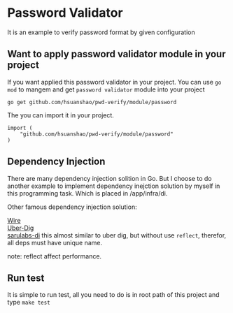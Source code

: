 # Password Validator

It is an example to verify password format by given configuration  

## Want to apply password validator module in your project

If you want applied this password validator in your project. You can use `go mod` to mangem and get `password validator` module into your project

`go get github.com/hsuanshao/pwd-verify/module/password`  

The you can import it in your project.  

    import (
        "github.com/hsuanshao/pwd-verify/module/password"
    )

## Dependency Injection

There are many dependency injection solition in Go. But I choose to do another example to implement dependency inejction solution by myself in this programming task.  Which is placed in /app/infra/di.  
  
Other famous dependency injection solution:  
  
[Wire](https://github.com/google/wire)  
[Uber-Dig](https://github.com/uber-go/dig)  
[sarulabs-di](https://github.com/sarulabs/di) this almost similar to uber dig, but without use `reflect`, therefor, all deps must have unique name.  

note: reflect affect performance.

## Run test

It is simple to run test, all you need to do is in root path of this project and type `make test`  
